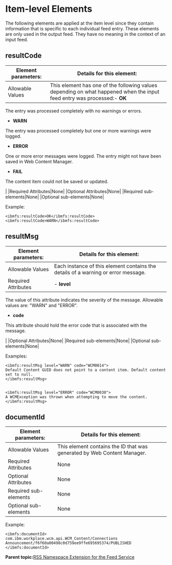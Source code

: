 # Item-level Elements

The following elements are applied at the item level since they contain information that is specific to each individual feed entry. These elements are only used in the output feed. They have no meaning in the context of an input feed.

## resultCode

|Element parameters:|Details for this element:|
|-------------------|-------------------------|
|Allowable Values|This element has one of the following values depending on what happened when the input feed entry was processed:-   **OK**

The entry was processed completely with no warnings or errors.

-   **WARN**

The entry was processed completely but one or more warnings were logged.

-   **ERROR**

One or more error messages were logged. The entry might not have been saved in Web Content Manager.

-   **FAIL**

The content item could not be saved or updated.


|
|Required Attributes|None|
|Optional Attributes|None|
|Required sub-elements|None|
|Optional sub-elements|None|

Example:

```
<ibmfs:resultCode>OK</ibmfs:resultCode>
<ibmfs:resultCode>WARN</ibmfs:resultCode>
```

## resultMsg

|Element parameters:|Details for this element:|
|-------------------|-------------------------|
|Allowable Values|Each instance of this element contains the details of a warning or error message.|
|Required Attributes|-   **level**

The value of this attribute indicates the severity of the message. Allowable values are: "WARN" and "ERROR".

-   **code**

This attribute should hold the error code that is associated with the message.


|
|Optional Attributes|None|
|Required sub-elements|None|
|Optional sub-elements|None|

Examples:

```
<ibmfs:resultMsg level="WARN" code="WCM0014">
Default Content GUID does not point to a content item. Default content set to null.
</ibmfs:resultMsg>


<ibmfs:resultMsg level="ERROR" code="WCM0030">
A WCMException was thrown when attempting to move the content.
</ibmfs:resultMsg>
```

## documentId

|Element parameters:|Details for this element:|
|-------------------|-------------------------|
|Allowable Values|This element contains the ID that was generated by Web Content Manager.|
|Required Attributes|None|
|Optional Attributes|None|
|Required sub-elements|None|
|Optional sub-elements|None|

Example:

```
<ibmfs:documentId>
com.ibm.workplace.wcm.api.WCM_Content/Connections Announcement/f6f60a00498c0d759ee9ffe695695374/PUBLISHED
</ibmfs:documentId>
```

**Parent topic:**[RSS Namespace Extension for the Feed Service](../wci/wci_ff_nse_rss.md)

